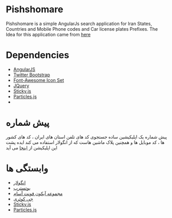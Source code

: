 # Pishshomare

Pishshomare is a simple AngularJs search application for Iran States, Countries and Mobile Phone codes and Car license plates Prefixes.
The Idea for this application came from [here](http://jadi.net/2015/02/%D9%88%D8%B6%D8%B9%DB%8C%D8%AA-%D8%A7%D8%B3%D9%81-%D8%A8%D8%A7%D8%B1-%D8%B3%D8%A7%DB%8C%D8%AA-%D9%87%D8%A7%DB%8C-%D8%AF%D9%88%D9%84%D8%AA%DB%8C-%D9%88-%D8%A8%DB%8C%DA%A9%D8%A7%D8%B1%DB%8C-%D8%A8%D9%87/ "Jadi's Blog Post")

# Dependencies

* [َAngularJS][AngularJS]
* [Twitter Bootstrap][Bootstrap]
* [Font-Awesome Icon Set][FontAwesome]
* [JQuery][Jquery]
* [Sticky.js](http://stickyjs.com)
* [Particles.js](http://vincentgarreau.com/particles.js/)
* 
# پیش شماره

پیش شماره یک اپلیکیشین ساده جستجوی کد های تلفن استان های ایران ، کد های کشور ها ، کد موبایل ها و همچنین پلاک ماشین هاست که از انگولار استفاده می کند
ایده پشت این اپلیکیشن از [اینجا](http://jadi.net/2015/02/%D9%88%D8%B6%D8%B9%DB%8C%D8%AA-%D8%A7%D8%B3%D9%81-%D8%A8%D8%A7%D8%B1-%D8%B3%D8%A7%DB%8C%D8%AA-%D9%87%D8%A7%DB%8C-%D8%AF%D9%88%D9%84%D8%AA%DB%8C-%D9%88-%D8%A8%DB%8C%DA%A9%D8%A7%D8%B1%DB%8C-%D8%A8%D9%87/ "پست وبلاگ جادی")
می آید

# وابستگی ها

* [انگولار][AngularJS]
* [بوتسترپ][Bootstrap]
* [مجموعه آیکون فونت آسام][FontAwesome]
* [جی کوئری][Jquery]
* [Sticky.js](http://stickyjs.com)
* [Particles.js](http://vincentgarreau.com/particles.js/)

[AngularJS]: https://angularjs.org
[Bootstrap]: http://getbootstrap.com
[FontAwesome]: http://FontAwesome.io
[Jquery]: http://jquery.com
